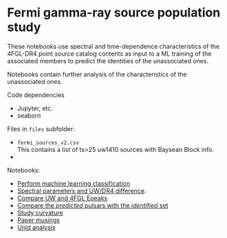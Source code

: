 # Fermi gamma-ray source population study
These notebooks use spectral and time-dependence characteristics of the 4FGL-DR4 point source catalog contents as input to a ML training of the associated members to predict the identities of the unassociated ones.

Notebooks contain further analysis of the characteristics of the unassociated ones.

Code dependencies
* Jupyter, etc.
* seaborn

Files in `files` subfolder:
* `fermi_sources_v2.csv`<br>
This contains a list of ts>25 uw1410 sources with Baysean Block info.
*  


Notebooks:
* [Perform machine learning classification](machine_learning.ipynb)
* [Spectral parameters and UW/DR4 difference](study_spectra.ipynb).
* [Compare UW and 4FGL Epeaks](compare_epeak.ipynb)
* [Compare the *predicted*  pulsars with the *identified* set](pulsar_pop.ipynb)
* [Study curvature](curvature.ipynb)
* [Paper musings](paper.ipynb)
* [Unid analysis](unid-dr4.ipynb)
